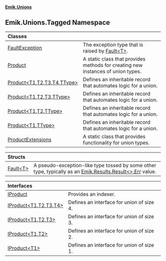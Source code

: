 #### [Emik.Unions](index.md 'index')

## Emik.Unions.Tagged Namespace

| Classes | |
| :--- | :--- |
| [FaultException](FaultException.md 'Emik.Unions.Tagged.FaultException') | The exception type that is raised by [Fault&lt;T&gt;](Fault{T}.md 'Emik.Unions.Tagged.Fault<T>'). |
| [Product](Product.md 'Emik.Unions.Tagged.Product') | A static class that provides methods for creating new instances of union types. |
| [Product&lt;T1,T2,T3,T4,TType&gt;](Product{T1,T2,T3,T4,TType}.md 'Emik.Unions.Tagged.Product<T1,T2,T3,T4,TType>') | Defines an inheritable record that automates logic for a union. |
| [Product&lt;T1,T2,T3,TType&gt;](Product{T1,T2,T3,TType}.md 'Emik.Unions.Tagged.Product<T1,T2,T3,TType>') | Defines an inheritable record that automates logic for a union. |
| [Product&lt;T1,T2,TType&gt;](Product{T1,T2,TType}.md 'Emik.Unions.Tagged.Product<T1,T2,TType>') | Defines an inheritable record that automates logic for a union. |
| [Product&lt;T1,TType&gt;](Product{T1,TType}.md 'Emik.Unions.Tagged.Product<T1,TType>') | Defines an inheritable record that automates logic for a union. |
| [ProductExtensions](ProductExtensions.md 'Emik.Unions.Tagged.ProductExtensions') | A static class that provides functionality for union types. |

| Structs | |
| :--- | :--- |
| [Fault&lt;T&gt;](Fault{T}.md 'Emik.Unions.Tagged.Fault<T>') | A pseudo-exception-like type tossed by some other type, typically as an [Emik.Results.Result&lt;&gt;.Err](https://docs.microsoft.com/en-us/dotnet/api/Emik.Results.Result-2.Err 'Emik.Results.Result`2.Err') value. |

| Interfaces | |
| :--- | :--- |
| [IProduct](IProduct.md 'Emik.Unions.Tagged.IProduct') | Provides an indexer. |
| [IProduct&lt;T1,T2,T3,T4&gt;](IProduct{T1,T2,T3,T4}.md 'Emik.Unions.Tagged.IProduct<T1,T2,T3,T4>') | Defines an interface for union of size 4. |
| [IProduct&lt;T1,T2,T3&gt;](IProduct{T1,T2,T3}.md 'Emik.Unions.Tagged.IProduct<T1,T2,T3>') | Defines an interface for union of size 3. |
| [IProduct&lt;T1,T2&gt;](IProduct{T1,T2}.md 'Emik.Unions.Tagged.IProduct<T1,T2>') | Defines an interface for union of size 2. |
| [IProduct&lt;T1&gt;](IProduct{T1}.md 'Emik.Unions.Tagged.IProduct<T1>') | Defines an interface for union of size 1. |
